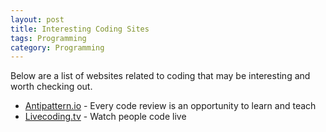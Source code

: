 ```yaml
---
layout: post
title: Interesting Coding Sites 
tags: Programming
category: Programming
---
```

Below are a list of websites related to coding that may be interesting and worth checking out.

- [Antipattern.io](https://www.antipattern.io/) - Every code review is an opportunity to learn and teach  
- [Livecoding.tv](https://www.livecoding.tv/) - Watch people code live  



